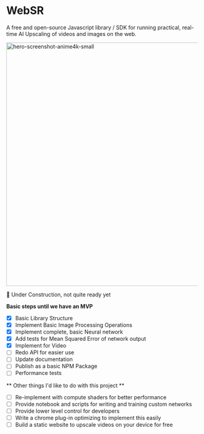 # WebSR

A free and open-source Javascript library / SDK for running practical, real-time AI Upscaling of videos and images on the web.

<img width="640" alt="hero-screenshot-anime4k-small" src="https://github.com/sb2702/websr/assets/5678502/82e6e764-89f4-4c8d-b8f6-dcd43d43c0f3">


🚧 Under Construction, not quite ready yet

**Basic steps until we have an MVP** 
- [x] Basic Library Structure
- [x] Implement Basic Image Processing Operations
- [x] Implement complete, basic Neural network
- [x] Add tests for Mean Squared Error of network output
- [x] Implement for Video
- [ ] Redo API for easier use
- [ ] Update documentation
- [ ] Publish as a basic NPM Package
- [ ] Performance tests

** Other things I'd like to do with this project **
- [ ] Re-implement with compute shaders for better performance
- [ ] Provide notebook and scripts for writing and training custom networks
- [ ] Provide lower level control for developers
- [ ] Write a chrome plug-in optimizing to implement this easily
- [ ] Build a static website to upscale videos on your device for free

